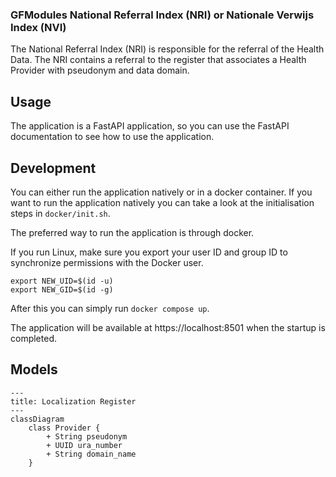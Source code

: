 ### GFModules National Referral Index (NRI) or Nationale Verwijs Index (NVI)

The National Referral Index (NRI) is responsible for the referral of the Health Data. The NRI contains a referral
to the register that associates a Health Provider with pseudonym and data domain.


## Usage

The application is a FastAPI application, so you can use the FastAPI documentation to see how to use the application.

## Development

You can either run the application natively or in a docker container. If you want to run the application natively you
can take a look at the initialisation steps in `docker/init.sh`. 

The preferred way to run the application is through docker.

If you run Linux, make sure you export your user ID and group ID to synchronize permissions with the Docker user.

```
export NEW_UID=$(id -u)
export NEW_GID=$(id -g)
```

After this you can simply run `docker compose up`. 

The application will be available at https://localhost:8501 when the startup is completed.

## Models

```mermaid
---
title: Localization Register
---
classDiagram
    class Provider {
        + String pseudonym
        + UUID ura_number
        + String domain_name
    }
```

